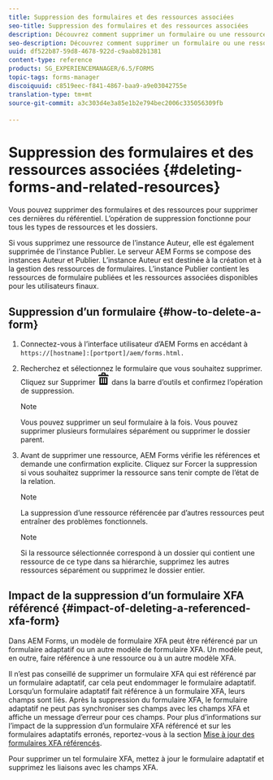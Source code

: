 ```yaml
---
title: Suppression des formulaires et des ressources associées
seo-title: Suppression des formulaires et des ressources associées
description: Découvrez comment supprimer un formulaire ou une ressource dans AEM Forms et quel est l’impact de cette suppression sur les ressources et les formulaires XFA référencés et de référence.
seo-description: Découvrez comment supprimer un formulaire ou une ressource dans AEM Forms et quel est l’impact de cette suppression sur les ressources et les formulaires XFA référencés et de référence.
uuid: df522b87-59d8-4678-922d-c9aab82b1381
content-type: reference
products: SG_EXPERIENCEMANAGER/6.5/FORMS
topic-tags: forms-manager
discoiquuid: c8519eec-f841-4867-baa9-a9e03042755e
translation-type: tm+mt
source-git-commit: a3c303d4e3a85e1b2e794bec2006c335056309fb

---
```



# Suppression des formulaires et des ressources associées {#deleting-forms-and-related-resources}

Vous pouvez supprimer des formulaires et des ressources pour supprimer ces dernières du référentiel. L’opération de suppression fonctionne pour tous les types de ressources et les dossiers.

Si vous supprimez une ressource de l’instance Auteur, elle est également supprimée de l’instance Publier. Le serveur AEM Forms se compose des instances Auteur et Publier. L’instance Auteur est destinée à la création et à la gestion des ressources de formulaires. L’instance Publier contient les ressources de formulaire publiées et les ressources associées disponibles pour les utilisateurs finaux.

## Suppression d’un formulaire {#how-to-delete-a-form}

1. Connectez-vous à l’interface utilisateur d’AEM Forms en accédant à `https://[hostname]:[portport]/aem/forms.html.`
1. Recherchez et sélectionnez le formulaire que vous souhaitez supprimer. Cliquez sur Supprimer ![aem6forms_delete2](assets/aem6forms_delete2.png) dans la barre d’outils et confirmez l’opération de suppression.

   >[!NOTE]
   >
   >Vous pouvez supprimer un seul formulaire à la fois. Vous pouvez supprimer plusieurs formulaires séparément ou supprimer le dossier parent.

1. Avant de supprimer une ressource, AEM Forms vérifie les références et demande une confirmation explicite. Cliquez sur Forcer la suppression si vous souhaitez supprimer la ressource sans tenir compte de l’état de la relation.

   >[!NOTE]
   >
   >La suppression d’une ressource référencée par d’autres ressources peut entraîner des problèmes fonctionnels.

   >[!NOTE]
   >
   >Si la ressource sélectionnée correspond à un dossier qui contient une ressource de ce type dans sa hiérarchie, supprimez les autres ressources séparément ou supprimez le dossier entier.

## Impact de la suppression d’un formulaire XFA référencé {#impact-of-deleting-a-referenced-xfa-form}

Dans AEM Forms, un modèle de formulaire XFA peut être référencé par un formulaire adaptatif ou un autre modèle de formulaire XFA. Un modèle peut, en outre, faire référence à une ressource ou à un autre modèle XFA.

Il n’est pas conseillé de supprimer un formulaire XFA qui est référencé par un formulaire adaptatif, car cela peut endommager le formulaire adaptatif. Lorsqu’un formulaire adaptatif fait référence à un formulaire XFA, leurs champs sont liés. Après la suppression du formulaire XFA, le formulaire adaptatif ne peut pas synchroniser ses champs avec les champs XFA et affiche un message d’erreur pour ces champs. Pour plus d’informations sur l’impact de la suppression d’un formulaire XFA référencé et sur les formulaires adaptatifs erronés, reportez-vous à la section [Mise à jour des formulaires XFA référencés](/help/forms/using/get-xdp-pdf-documents-aem.md#p-updating-referenced-xfa-forms-p).

Pour supprimer un tel formulaire XFA, mettez à jour le formulaire adaptatif et supprimez les liaisons avec les champs XFA.
